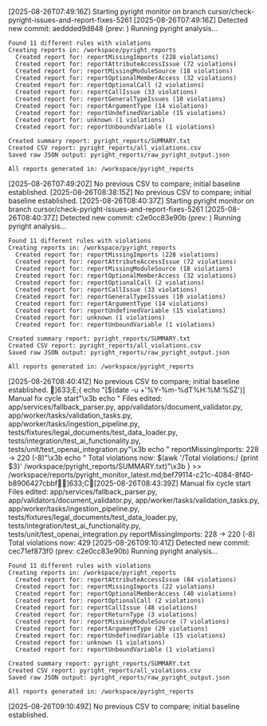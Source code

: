 [2025-08-26T07:49:16Z] Starting pyright monitor on branch cursor/check-pyright-issues-and-report-fixes-5261
[2025-08-26T07:49:16Z] Detected new commit: aeddded9d848 (prev: )
    Running pyright analysis...
    
    Found 11 different rules with violations
    Creating reports in: /workspace/pyright_reports
      Created report for: reportMissingImports (228 violations)
      Created report for: reportAttributeAccessIssue (72 violations)
      Created report for: reportMissingModuleSource (18 violations)
      Created report for: reportOptionalMemberAccess (32 violations)
      Created report for: reportOptionalCall (2 violations)
      Created report for: reportCallIssue (33 violations)
      Created report for: reportGeneralTypeIssues (10 violations)
      Created report for: reportArgumentType (14 violations)
      Created report for: reportUndefinedVariable (15 violations)
      Created report for: unknown (1 violations)
      Created report for: reportUnboundVariable (1 violations)
    
    Created summary report: pyright_reports/SUMMARY.txt
    Created CSV report: pyright_reports/all_violations.csv
    Saved raw JSON output: pyright_reports/raw_pyright_output.json
    
    All reports generated in: /workspace/pyright_reports
[2025-08-26T07:49:20Z] No previous CSV to compare; initial baseline established.
[2025-08-26T08:38:15Z] No previous CSV to compare; initial baseline established.
[2025-08-26T08:40:37Z] Starting pyright monitor on branch cursor/check-pyright-issues-and-report-fixes-5261
[2025-08-26T08:40:37Z] Detected new commit: c2e0cc83e90b (prev: )
    Running pyright analysis...
    
    Found 11 different rules with violations
    Creating reports in: /workspace/pyright_reports
      Created report for: reportMissingImports (228 violations)
      Created report for: reportAttributeAccessIssue (72 violations)
      Created report for: reportMissingModuleSource (18 violations)
      Created report for: reportOptionalMemberAccess (32 violations)
      Created report for: reportOptionalCall (2 violations)
      Created report for: reportCallIssue (33 violations)
      Created report for: reportGeneralTypeIssues (10 violations)
      Created report for: reportArgumentType (14 violations)
      Created report for: reportUndefinedVariable (15 violations)
      Created report for: unknown (1 violations)
      Created report for: reportUnboundVariable (1 violations)
    
    Created summary report: pyright_reports/SUMMARY.txt
    Created CSV report: pyright_reports/all_violations.csv
    Saved raw JSON output: pyright_reports/raw_pyright_output.json
    
    All reports generated in: /workspace/pyright_reports
[2025-08-26T08:40:41Z] No previous CSV to compare; initial baseline established.
]633;E;{ echo "[$(date -u +'%Y-%m-%dT%H:%M:%SZ')] Manual fix cycle start"\x3b echo "    Files edited: app/services/fallback_parser.py, app/validators/document_validator.py, app/worker/tasks/validation_tasks.py, app/worker/tasks/ingestion_pipeline.py, tests/fixtures/legal_documents/test_data_loader.py, tests/integration/test_ai_functionality.py, tests/unit/test_openai_integration.py"\x3b echo "    reportMissingImports: 228 -> 220 (-8)"\x3b echo "    Total violations now: $(awk '/Total violations:/ {print $3}' /workspace/pyright_reports/SUMMARY.txt)"\x3b } >> /workspace/reports/pyright_monitor_latest.md;bef79114-c21c-4084-8f40-b8906427cbbf]633;C[2025-08-26T08:43:39Z] Manual fix cycle start
    Files edited: app/services/fallback_parser.py, app/validators/document_validator.py, app/worker/tasks/validation_tasks.py, app/worker/tasks/ingestion_pipeline.py, tests/fixtures/legal_documents/test_data_loader.py, tests/integration/test_ai_functionality.py, tests/unit/test_openai_integration.py
    reportMissingImports: 228 -> 220 (-8)
    Total violations now: 429
[2025-08-26T09:10:41Z] Detected new commit: cec71ef873f0 (prev: c2e0cc83e90b)
    Running pyright analysis...
    
    Found 11 different rules with violations
    Creating reports in: /workspace/pyright_reports
      Created report for: reportAttributeAccessIssue (84 violations)
      Created report for: reportMissingImports (22 violations)
      Created report for: reportOptionalMemberAccess (40 violations)
      Created report for: reportOptionalCall (2 violations)
      Created report for: reportCallIssue (48 violations)
      Created report for: reportReturnType (3 violations)
      Created report for: reportMissingModuleSource (7 violations)
      Created report for: reportArgumentType (29 violations)
      Created report for: reportUndefinedVariable (15 violations)
      Created report for: unknown (1 violations)
      Created report for: reportUnboundVariable (1 violations)
    
    Created summary report: pyright_reports/SUMMARY.txt
    Created CSV report: pyright_reports/all_violations.csv
    Saved raw JSON output: pyright_reports/raw_pyright_output.json
    
    All reports generated in: /workspace/pyright_reports
[2025-08-26T09:10:49Z] No previous CSV to compare; initial baseline established.
